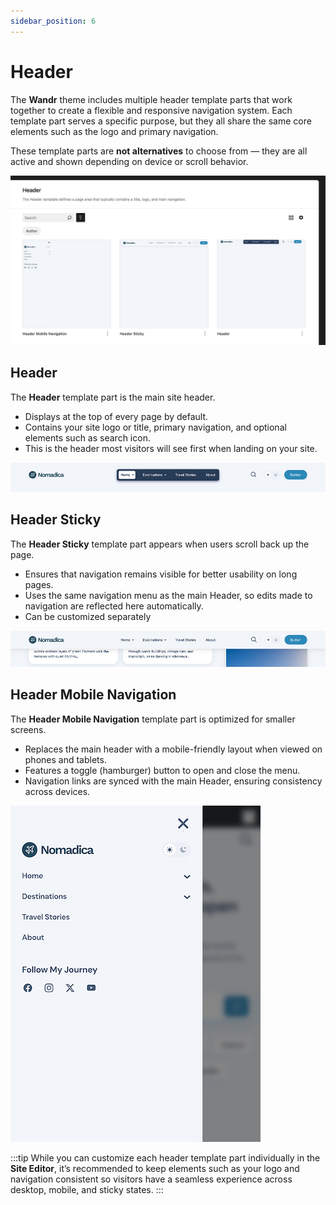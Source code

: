 ```yaml
---
sidebar_position: 6
---
```

# Header

The **Wandr** theme includes multiple header template parts that work together to create a flexible and responsive navigation system. Each template part serves a specific purpose, but they all share the same core elements such as the logo and primary navigation.  

These template parts are **not alternatives** to choose from — they are all active and shown depending on device or scroll behavior.

![header](/img/wandr/header-parts.jpg)

## Header
The **Header** template part is the main site header.  

- Displays at the top of every page by default.  
- Contains your site logo or title, primary navigation, and optional elements such as search icon.  
- This is the header most visitors will see first when landing on your site.  

![header](/img/wandr/header-main.jpg)

## Header Sticky
The **Header Sticky** template part appears when users scroll back up the page.  

- Ensures that navigation remains visible for better usability on long pages.  
- Uses the same navigation menu as the main Header, so edits made to navigation are reflected here automatically.  
- Can be customized separately   

![sticky header](/img/wandr/header-sticky.jpg)

## Header Mobile Navigation
The **Header Mobile Navigation** template part is optimized for smaller screens.  

- Replaces the main header with a mobile-friendly layout when viewed on phones and tablets.  
- Features a toggle (hamburger) button to open and close the menu.  
- Navigation links are synced with the main Header, ensuring consistency across devices.  

![mobile header](/img/wandr/header-mobile.jpg)

:::tip
While you can customize each header template part individually in the **Site Editor**, it’s recommended to keep elements such as your logo and navigation consistent so visitors have a seamless experience across desktop, mobile, and sticky states.
:::

